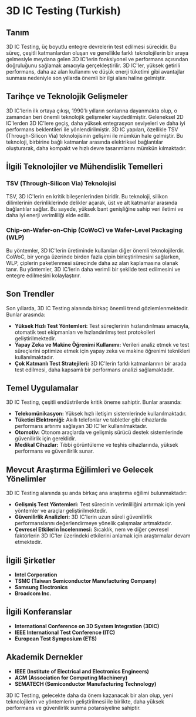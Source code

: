 # 3D IC Testing (Turkish)

## Tanım

3D IC Testing, üç boyutlu entegre devrelerin test edilmesi sürecidir. Bu süreç, çeşitli katmanlardan oluşan ve genellikle farklı teknolojilerin bir araya gelmesiyle meydana gelen 3D IC'lerin fonksiyonel ve performans açısından doğruluğunu sağlamak amacıyla gerçekleştirilir. 3D IC'ler, yüksek getirili performans, daha az alan kullanımı ve düşük enerji tüketimi gibi avantajlar sunması nedeniyle son yıllarda önemli bir ilgi alanı haline gelmiştir.

## Tarihçe ve Teknolojik Gelişmeler

3D IC'lerin ilk ortaya çıkışı, 1990'lı yılların sonlarına dayanmakta olup, o zamandan beri önemli teknolojik gelişmeler kaydedilmiştir. Geleneksel 2D IC'lerden 3D IC'lere geçiş, daha yüksek entegrasyon seviyeleri ve daha iyi performans beklentileri ile yönlendirilmiştir. 3D IC yapıları, özellikle TSV (Through-Silicon Via) teknolojisinin gelişimi ile mümkün hale gelmiştir. Bu teknoloji, birbirine bağlı katmanlar arasında elektriksel bağlantılar oluşturarak, daha kompakt ve hızlı devre tasarımlarını mümkün kılmaktadır.

## İlgili Teknolojiler ve Mühendislik Temelleri

### TSV (Through-Silicon Via) Teknolojisi

TSV, 3D IC'lerin en kritik bileşenlerinden biridir. Bu teknoloji, silikon dilimlerinin derinliklerinde delikler açarak, üst ve alt katmanlar arasında bağlantılar sağlar. Bu sayede, yüksek bant genişliğine sahip veri iletimi ve daha iyi enerji verimliliği elde edilir.

### Chip-on-Wafer-on-Chip (CoWoC) ve Wafer-Level Packaging (WLP)

Bu yöntemler, 3D IC'lerin üretiminde kullanılan diğer önemli teknolojilerdir. CoWoC, bir yonga üzerinde birden fazla çipin birleştirilmesini sağlarken, WLP, çiplerin paketlenmesi sürecinde daha az alan kaplamasına olanak tanır. Bu yöntemler, 3D IC'lerin daha verimli bir şekilde test edilmesini ve entegre edilmesini kolaylaştırır.

## Son Trendler

Son yıllarda, 3D IC Testing alanında birkaç önemli trend gözlemlenmektedir. Bunlar arasında:

- **Yüksek Hızlı Test Yöntemleri:** Test süreçlerinin hızlandırılması amacıyla, otomatik test ekipmanları ve hızlandırılmış test protokolleri geliştirilmektedir.
- **Yapay Zeka ve Makine Öğrenimi Kullanımı:** Verileri analiz etmek ve test süreçlerini optimize etmek için yapay zeka ve makine öğrenimi teknikleri kullanılmaktadır.
- **Çok Katmanlı Test Stratejileri:** 3D IC'lerin farklı katmanlarının bir arada test edilmesi, daha kapsamlı bir performans analizi sağlamaktadır.

## Temel Uygulamalar

3D IC Testing, çeşitli endüstrilerde kritik öneme sahiptir. Bunlar arasında:

- **Telekomünikasyon:** Yüksek hızlı iletişim sistemlerinde kullanılmaktadır.
- **Tüketici Elektroniği:** Akıllı telefonlar ve tabletler gibi cihazlarda performans artırımı sağlayan 3D IC'ler kullanılmaktadır.
- **Otomotiv:** Otonom araçlarda ve gelişmiş sürücü destek sistemlerinde güvenilirlik için gereklidir.
- **Medikal Cihazlar:** Tıbbi görüntüleme ve teşhis cihazlarında, yüksek performans ve güvenilirlik sunar.

## Mevcut Araştırma Eğilimleri ve Gelecek Yönelimler

3D IC Testing alanında şu anda birkaç ana araştırma eğilimi bulunmaktadır:

- **Gelişmiş Test Yöntemleri:** Test sürecinin verimliliğini artırmak için yeni yöntemler ve araçlar geliştirilmektedir.
- **Güvenilirlik Analizleri:** 3D IC'lerin uzun süreli güvenilirlik performanslarını değerlendirmeye yönelik çalışmalar artmaktadır.
- **Çevresel Etkilerin İncelenmesi:** Sıcaklık, nem ve diğer çevresel faktörlerin 3D IC'ler üzerindeki etkilerini anlamak için araştırmalar devam etmektedir.

## İlgili Şirketler

- **Intel Corporation**
- **TSMC (Taiwan Semiconductor Manufacturing Company)**
- **Samsung Electronics**
- **Broadcom Inc.**

## İlgili Konferanslar

- **International Conference on 3D System Integration (3DIC)**
- **IEEE International Test Conference (ITC)**
- **European Test Symposium (ETS)**

## Akademik Dernekler

- **IEEE (Institute of Electrical and Electronics Engineers)**
- **ACM (Association for Computing Machinery)**
- **SEMATECH (Semiconductor Manufacturing Technology)**

3D IC Testing, gelecekte daha da önem kazanacak bir alan olup, yeni teknolojilerin ve yöntemlerin geliştirilmesi ile birlikte, daha yüksek performans ve güvenilirlik sunma potansiyeline sahiptir.